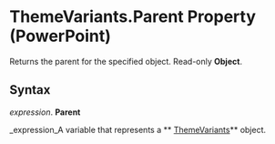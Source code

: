 
# ThemeVariants.Parent Property (PowerPoint)

Returns the parent for the specified object. Read-only  **Object**.


## Syntax

 _expression_. **Parent**

 _expression_A variable that represents a  ** [ThemeVariants](078e5d68-cc2d-fe5e-6e7e-f8906be46478.md)** object.

